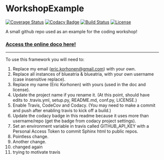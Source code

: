 # WorkshopExample

[![Coverage Status](https://codecov.io/gh/blueatria/WorkshopExample/branch/master/graph/badge.svg)](https://codecov.io/gh/blueatria/WorkshopExample)
[![Codacy Badge](https://api.codacy.com/project/badge/Grade/03b8eedaf9d340d288850bb3141f6481)](https://www.codacy.com/app/blueatria/WorkshopExample?utm_source=github.com&amp;utm_medium=referral&amp;utm_content=blueatria/WorkshopExample&amp;utm_campaign=Badge_Grade)
[![Build Status](https://img.shields.io/travis/blueatria/WorkshopExample.svg)](https://travis-ci.org/blueatria/WorkshopExample)
[![License](http://img.shields.io/badge/license-MIT-blue.svg?style=flat)](https://github.com/blueatria/blob/master/LICENSE)

A small github repo used as an example for the coding workshop!

### [Access the online doco here!](http://blueatria.github.io/WorkshopExample)

-----------

To use this framework you will need to:


1. Replace my email (eric.korhonen@gmail.com) with your own.
2. Replace all instances of blueatria & blueatria, with your own username (case insensitive replace).
3. Replace my name (Eric Korhonen) with yours (used in the doc and license).
3. Update the project name if you rename it. (At this point, should have edits to .travis.yml, setup.py, README.md, conf.py, LICENSE.)
4. Enable Travis, CodeCov and Codacy. (You may need to make a commit and push after enabling travis to kick off a build.)
5. Update the codacy badge in this readme because it uses more than username/repo (get the badge from codacy project settings).
6. Set an environment variable in travis called GITHUB_API_KEY with a Personal Access Token to commit Sphinx html to public repos.
7. Pointless change.
8. Another change.
9. changed again
10. trying to motivate travis
